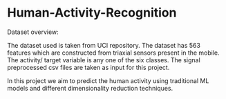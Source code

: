 # Human-Activity-Recognition

Dataset overview:

The dataset used is taken from UCI repository. 
The dataset has 563 features which are constructed from triaxial sensors present in the mobile. The activity/ target variable is any one of the six classes.
The signal preprocessed csv files are taken as input for this project.

In this project we aim to predict the human activity using traditional ML models and different dimensionality reduction techniques.
